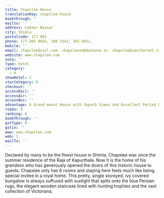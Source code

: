 ```yaml
---
title: Chapslee House
translationKey: chapslee-house
bookthrough: ''
mailto: ''
address: Lakkar Bazaar
city: Shimla
postalcode: 171 001
phone: 177-265 8663, 280 2542, 265 0921,
mobile: ''
email: chapslee@vsnl.com  chapsleesm@dataone.in  chapslee@sancharnet.in
website: www.chapslee.com
note: ''
type: hotel
category:
  - H
showHotel: 1
starCategory: 0
checkout: ''
accessRail: ''
accessAir: ''
accessBus: ''
advantage: A Grand manor House with Superb Views and Excellent Period Furniture
rooms: 6
ranking: 0
bookThrough: ''
gstType: 0
gstin: ''
www: www.chapslee.com
web: 1
mailTo: ''
---
```







Declared by many to be the finest house in Shimla, Chapslee was once the summer residence of the Raja of Kapurthala. Now it is the home of his grandson who has generously opened the doors of this historic house to guests.     Chapslee only has 6 rooms and staying here feels much like being special invitee in a royal home.    This pretty, single storeyed, ivy covered bungalow is always suffused with sunlight that spills onto the blue Persian rugs, the elegant wooden staircase lined with hunting trophies and the vast collection of Victoriana.